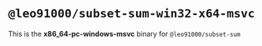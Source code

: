 # `@leo91000/subset-sum-win32-x64-msvc`

This is the **x86_64-pc-windows-msvc** binary for `@leo91000/subset-sum`
